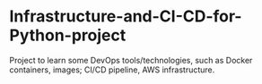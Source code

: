 # Infrastructure-and-CI-CD-for-Python-project
Project to learn some DevOps tools/technologies, such as Docker containers, images; CI/CD pipeline, AWS infrastructure. 
